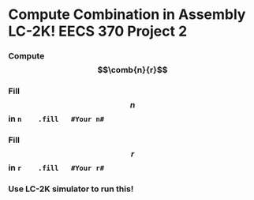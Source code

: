 # Compute Combination in Assembly LC-2K! EECS 370 Project 2

### Compute $$\comb{n}{r}$$
### Fill $$n$$ in `n    .fill   #Your n#`
### Fill $$r$$ in `r    .fill   #Your r#`
### Use LC-2K simulator to run this!
